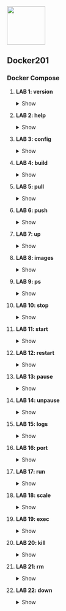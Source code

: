 <img src="https://encrypted-tbn0.gstatic.com/images?q=tbn:ANd9GcSyN4pyRe4qBnmt9dBZ9O-BwO8YJTw-pZ9sNcqNKD1r_pAcWoK2c2zUw5cEGwZtedc0om8&usqp=CAU" width=100 height="100"/>

<h2>Docker201</h2>

<h3>Docker Compose</h3>

1. <b>LAB 1: version</b>
      <details><summary>Show</summary>

      ```
      docker compose version
      ```
      </details>

2. <b>LAB 2: help</b>
      <details><summary>Show</summary>

      ```
      docker compose --help
      ```
      </details>

3. <b>LAB 3: config</b>
      <details><summary>Show</summary>

      ```
      docker compose config # validates the docker-compose.yml in the lab03 folder
      ```
      </details>

4. <b>LAB 4: build</b>
      <details><summary>Show</summary>

      ```
      docker compose build # you have to execute the cmd in the lab04 folder where our dockerfile and docker-compose.yml are located.
      ```
      </details>

5. <b>LAB 5: pull</b>
      <details><summary>Show</summary>

      ```
      docker-compose pull # you have to execute the cmd in the lab05 folder where our docker-compose.yml is located.
      ```
      </details>

6. <b>LAB 6: push</b>
      <details><summary>Show</summary>

      ```
      docker compose build # you have to execute the cmd in the lab06 folder where our dockerfiles and docker-compose.yml are located.
      ```
      ```
      docker images
      ```
      ```
      docker-compose push nginx_custom # you have to check your dockerhub repo
      ```
      </details>

7. <b>LAB 7: up</b>
      <details><summary>Show</summary>

      ```
      docker-compose up -d # you have to execute the cmd in the lab07 folder where our dockerfiles and docker-compose.yml are located.
      ```
      ```
      docker-compose ps
      ```
      </details>

8. <b>LAB 8: images</b>
      <details><summary>Show</summary>

      ```
      docker-compose up -d # you have to execute the cmd in the lab08 folder where our dockerfiles and docker-compose.yml are located.
      ```
      ```
      docker-compose images
      docker-compose ps
      ```
      </details>

9. <b>LAB 9: ps</b>
      <details><summary>Show</summary>

      ```
      docker-compose up -d # you have to execute the cmd in the lab09 folder where the docker-compose.yml is located.
      ```
      ```
      docker-compose images
      docker-compose ps
      docker-compose ps --services
      ```
      </details>

10. <b>LAB 10: stop</b>
      <details><summary>Show</summary>

      ```
      docker-compose ps
      ```
      ```
      docker-compose stop
      docker-compose ps # you should not see the containers
      ```
      </details>

11. <b>LAB 11: start</b>
      <details><summary>Show</summary>

      ```
      docker-compose start
      docker-compose ps
      ```
      </details>

12. <b>LAB 12: restart</b>
      <details><summary>Show</summary>

      ```
      docker-compose restart
      ```
      </details>

13. <b>LAB 13: pause</b>
      <details><summary>Show</summary>

      ```
      docker-compose pause
      docker-compose ps
      ```
      </details>

14. <b>LAB 14: unpause</b>
      <details><summary>Show</summary>

      ```
      docker-compose unpause
      docker-compose ps
      ```
      </details>

15. <b>LAB 15: logs</b>
      <details><summary>Show</summary>

      ```
      docker logs <YOUR_CONTAINER_ID> -f
      docker logs --tail="4" <YOUR_CONTAINER_ID>
      ```
      </details>

16. <b>LAB 16: port</b>
      <details><summary>Show</summary>

      ```
      docker-compose ps # you should apply the docker-compose.yml created in lab09 (docker-compose up -d)
      ```
      ```
      docker-compose port webserver 443 # you should see 0.0.0.0:443 
      docker-compose port webserver 80  # you should see 0.0.0.0:443 
      docker-compose port dbserver 5432 # you should see 0.0.0.0:5432 
      ```
      </details>

17. <b>LAB 17: run</b>
      <details><summary>Show</summary>

      ```
      docker-compose ps # you should apply the docker-compose.yml created in lab09 (docker-compose up -d)
      ```
      ```
      docker-compose run webserver /bin/sh
      ```
      </details>

18. <b>LAB 18: scale</b>
      <details><summary>Show</summary>

      ```
      docker-compose up -d # you have to execute the cmd in the lab18 folder where the docker-compose.yml is located.
      ```
      ```
      docker-compose ps --services
      ```
      ```
      docker-compose scale redis-slave=3
      docker-compose ps # you should see new three (3) replicas
      ```

      </details>

19. <b>LAB 19: exec</b>
      <details><summary>Show</summary>

      ```
      docker-compose ps # you should apply the docker-compose.yml created in lab09 (docker-compose up -d)
      ```
      ```
      docker-compose ps --services
      ```
      ```
      docker-compose exec webserver sh -c "echo 'EXEC: docker-compose exec execution' > /usr/share/nginx/html/index.html"
      ```
      ```
      curl http://localhost:80 # you should see the following text: EXEC: docker-compose exec execution
      ```

      </details>
      
20. <b>LAB 20: kill</b>
      <details><summary>Show</summary>

      ```
      docker-compose up -d # you have to execute the cmd in the lab18 folder where the docker-compose.yml is located.
      ```
      ```
      docker-compose kill # you kill the containers
      ```

      </details>

21. <b>LAB 21: rm</b>
      <details><summary>Show</summary>

      ```
      docker-compose up -d # you have to execute the cmd in the lab18 folder where the docker-compose.yml is located.
      ```
      ```
      docker-compose ps --services
      docker-compose stop webserver
      docker-compose rm # the container should be in the stopped state

      ```

      </details>

22. <b>LAB 22: down</b>
      <details><summary>Show</summary>

      ```
      docker-compose up -d # you have to execute the cmd in the lab18 folder where the docker-compose.yml is located.
      ```
      ```
      docker-compose down --rmi all
      docker-compose down --volumes
      ```
      ```
      docker images # you shouldn't see images
      docker ps # you shouldn't see containers
      ```

      </details>
      